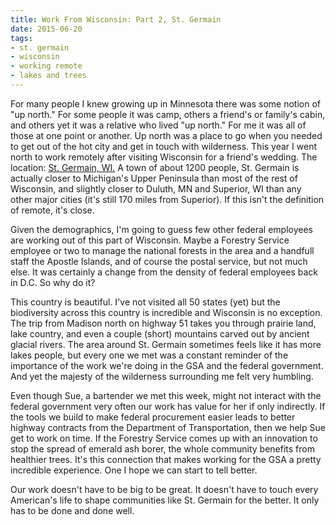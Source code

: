 ```yaml
---
title: Work From Wisconsin: Part 2, St. Germain
date: 2015-06-20
tags:
- st. germain
- wisconsin
- working remote
- lakes and trees
---
```

For many people I knew growing up in Minnesota there was some notion of "up north." For some people it was camp, others a friend's or family's cabin, and others yet it was a relative who lived "up north." For me it was all of those at one point or another. Up north was a place to go when you needed to get out of the hot city and get in touch with wilderness. This year I went north to work remotely after visiting Wisconsin for a friend's wedding. The location: [St. Germain, WI.](https://www.google.com/maps/place/St+Germain,+WI/data=!4m2!3m1!1s0x4d55c9cfc2f19f35:0xf5e56e23fc5892d2?sa=X&ei=W3eFVbfGFpCsyASFq4-YDg&ved=0CCoQ8gEwAQ) A town of about 1200 people, St. Germain is actually closer to Michigan's Upper Peninsula than most of the rest of Wisconsin, and slightly closer to Duluth, MN and Superior, WI than any other major cities (it's still 170 miles from Superior). If this isn't the definition of remote, it's close.

Given the demographics, I'm going to guess few other federal employees are working out of this part of Wisconsin. Maybe a Forestry Service employee or two to manage the national forests in the area and a handfull staff the Apostle Islands, and of course the postal service, but not much else. It was certainly a change from the density of federal employees back in D.C. So why do it?

This country is beautiful. I've not visited all 50 states (yet) but the biodiversity across this country is incredible and Wisconsin is no exception. The trip from Madison north on highway 51 takes you through prairie land, lake country, and even a couple (short) mountains carved out by ancient glacial rivers. The area around St. Germain sometimes feels like it has more lakes people, but every one we met was a constant reminder of the importance of the work we're doing in the GSA and the federal government. And yet the majesty of the wilderness surrounding me felt very humbling.

Even though Sue, a bartender we met this week, might not interact with the federal government very often our work has value for her if only indirectly. If the tools we build to make federal procurement easier leads to better highway contracts from the Department of Transportation, then we help Sue get to work on time. If the Forestry Service comes up with an innovation to stop the spread of emerald ash borer, the whole community benefits from healthier trees. It's this connection that makes working for the GSA a pretty incredible experience. One I hope we can start to tell better.

Our work doesn't have to be big to be great. It doesn't have to touch every American's life to shape communities like St. Germain for the better. It only has to be done and done well.